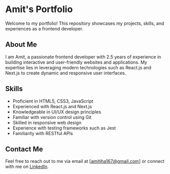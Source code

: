 # Amit's Portfolio

Welcome to my portfolio! This repository showcases my projects, skills, and experiences as a frontend developer.

## About Me

I am Amit, a passionate frontend developer with 2.5 years of experience in building interactive and user-friendly websites and applications. My expertise lies in leveraging modern technologies such as React.js and Next.js to create dynamic and responsive user interfaces.

## Skills

- Proficient in HTML5, CSS3, JavaScript
- Experienced with React.js and Next.js
- Knowledgeable in UI/UX design principles
- Familiar with version control using Git
- Skilled in responsive web design
- Experience with testing frameworks such as Jest
- Familiarity with RESTful APIs

## Contact Me

Feel free to reach out to me via email at [amitjha167@gmail.com] or connect with me on [LinkedIn](https://www.linkedin.com/in/amit-kumar-jha-00405a185/).

